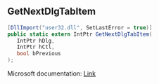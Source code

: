 ## GetNextDlgTabItem

```csharp
[DllImport("user32.dll", SetLastError = true)]
public static extern IntPtr GetNextDlgTabItem(
   IntPtr hDlg,
   IntPtr hCtl,
   bool bPrevious
);
```

Microsoft documentation: [Link](https://docs.microsoft.com/en-us/windows/win32/api/winuser/nf-winuser-getnextdlgtabitem)
